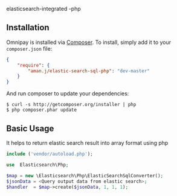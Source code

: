 elasticsearch-integrated -php

## Installation

Omnipay is installed via [Composer](http://getcomposer.org/). To install, simply add it
to your `composer.json` file:

```json
{
    "require": {
        "aman.j/elastic-search-sql-php": "dev-master"
    }
}
```

And run composer to update your dependencies:

    $ curl -s http://getcomposer.org/installer | php
    $ php composer.phar update

## Basic Usage

It helps to return elastic search result into array format using php
```php
include ('vendor/autoload.php');

use  Elasticsearch\Php;

$map = new \Elasticsearch\Php\ElasticSearchSqlConverter();
$jsonData = <Query output data from elastic search>;
$handler  = $map->create($jsonData, 1, 1, 1);
```
